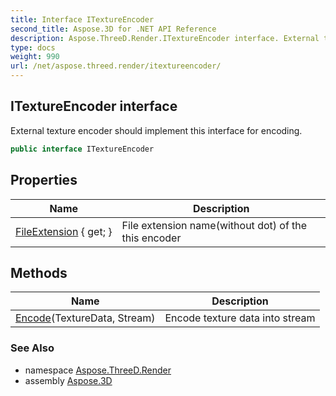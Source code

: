 ```yaml
---
title: Interface ITextureEncoder
second_title: Aspose.3D for .NET API Reference
description: Aspose.ThreeD.Render.ITextureEncoder interface. External texture encoder should implement this interface for encoding
type: docs
weight: 990
url: /net/aspose.threed.render/itextureencoder/
---
```

## ITextureEncoder interface

External texture encoder should implement this interface for encoding.

```csharp
public interface ITextureEncoder
```

## Properties

| Name | Description |
| --- | --- |
| [FileExtension](../../aspose.threed.render/itextureencoder/fileextension/) { get; } | File extension name(without dot) of the this encoder |

## Methods

| Name | Description |
| --- | --- |
| [Encode](../../aspose.threed.render/itextureencoder/encode/)(TextureData, Stream) | Encode texture data into stream |

### See Also

* namespace [Aspose.ThreeD.Render](../../aspose.threed.render/)
* assembly [Aspose.3D](../../)


